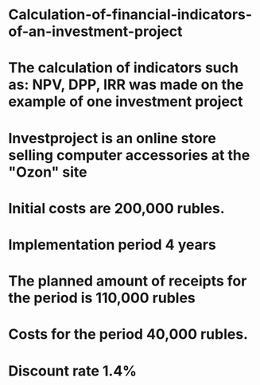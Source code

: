 # Calculation-of-financial-indicators-of-an-investment-project
# The calculation of indicators such as: NPV, DPP, IRR was made on the example of one investment project
# Investproject is an online store selling computer accessories at the "Ozon" site
# Initial costs are 200,000 rubles.
# Implementation period 4 years
# The planned amount of receipts for the period is 110,000 rubles
# Costs for the period 40,000 rubles.
# Discount rate 1.4%
